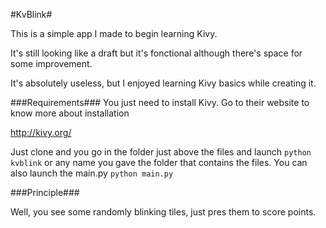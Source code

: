 #KvBlink#

This is a simple app I made to begin learning Kivy.

It's still looking like a draft but it's fonctional although there's space for some improvement.

It's absolutely useless, but I enjoyed learning Kivy basics while creating it.

###Requirements###
You just need to install Kivy. Go to their website to know more about installation

http://kivy.org/

Just clone and you go in the folder just above the files and launch ```python kvblink``` or any name you gave the folder that contains the files. You can also launch the main.py ```python main.py```

###Principle###

Well, you see some randomly blinking tiles, just pres them to score points.
